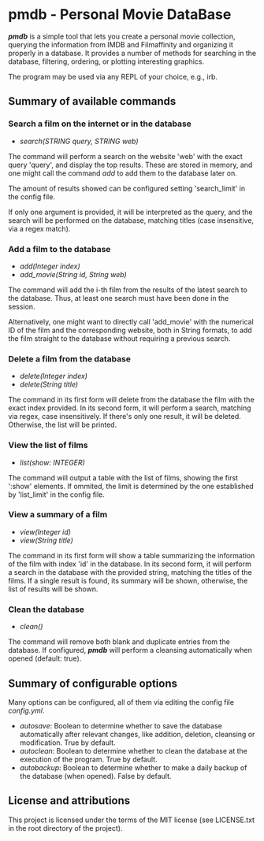 # pmdb - Personal Movie DataBase
***pmdb*** is a simple tool that lets you create a personal movie collection, querying the information from IMDB and Filmaffinity and organizing it properly in a database. It provides a number of methods for searching in the database, filtering, ordering, or plotting interesting graphics.

The program may be used via any REPL of your choice, e.g., irb.

## Summary of available commands

### Search a film on the internet or in the database
- *search(STRING query, STRING web)*

The command will perform a search on the website 'web' with the exact query 'query', and display the top results. These are stored in memory, and one might call the command *add* to add them to the database later on.

The amount of results showed can be configured setting 'search_limit' in the config file.

If only one argument is provided, it will be interpreted as the query, and the search will be performed on the database, matching titles (case insensitive, via a regex match).

### Add a film to the database
- *add(Integer index)*
- *add_movie(String id, String web)*

The command will add the i-th film from the results of the latest search to the database. Thus, at least one search must have been done in the session.

Alternatively, one might want to directly call 'add_movie' with the numerical ID of the film and the corresponding website, both in String formats, to add the film straight to the database without requiring a previous search.

### Delete a film from the database
- *delete(Integer index)*
- *delete(String title)*

The command in its first form will delete from the database the film with the exact index provided. In its second form, it will perform a search, matching via regex, case insensitively. If there's only one result, it will be deleted. Otherwise, the list will be printed.

### View the list of films
- *list(show: INTEGER)*

The command will output a table with the list of films, showing the first ':show' elements. If ommited, the limit is determined by the one established by 'list_limit' in the config file.

### View a summary of a film
- *view(Integer id)*
- *view(String title)*

The command in its first form will show a table summarizing the information of the film with index 'id' in the database. In its second form, it will perform a search in the database with the provided string, matching the titles of the films. If a single result is found, its summary will be shown, otherwise, the list of results will be shown.

### Clean the database
- *clean()*

The command will remove both blank and duplicate entries from the database. If configured, ***pmdb*** will perform a cleansing automatically when opened (default: true).

## Summary of configurable options
Many options can be configured, all of them via editing the config file *config.yml*.

- *autosave*: Boolean to determine whether to save the database automatically after relevant changes, like addition, deletion, cleansing or modification. True by default.
- *autoclean*: Boolean to determine whether to clean the database at the execution of the program. True by default.
- *autobackup*: Boolean to determine whether to make a daily backup of the database (when opened). False by default.

## License and attributions
This project is licensed under the terms of the MIT license (see LICENSE.txt in the root directory of the project).
